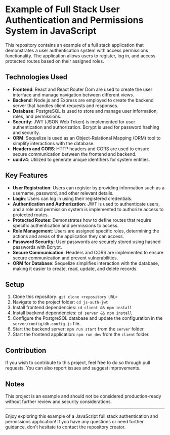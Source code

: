 # Example of Full Stack User Authentication and Permissions System in JavaScript

This repository contains an example of a full stack application that demonstrates a user authentication system with access permissions functionality. The application allows users to register, log in, and access protected routes based on their assigned roles.

## Technologies Used

- **Frontend**: React and React Router Dom are used to create the user interface and manage navigation between different views.
- **Backend**: Node.js and Express are employed to create the backend server that handles client requests and responses.
- **Database**: PostgreSQL is used to store and manage user information, roles, and permissions.
- **Security**: JWT (JSON Web Token) is implemented for user authentication and authorization. Bcrypt is used for password hashing and security.
- **ORM**: Sequelize is used as an Object-Relational Mapping (ORM) tool to simplify interactions with the database.
- **Headers and CORS**: HTTP headers and CORS are used to ensure secure communication between the frontend and backend.
- **uuidv4**: Utilized to generate unique identifiers for system entities.

## Key Features

- **User Registration**: Users can register by providing information such as a username, password, and other relevant details.
- **Login**: Users can log in using their registered credentials.
- **Authentication and Authorization**: JWT is used to authenticate users, and a role and permission system is implemented to authorize access to protected routes.
- **Protected Routes**: Demonstrates how to define routes that require specific authentication and permissions to access.
- **Role Management**: Users are assigned specific roles, determining the actions and areas of the application they can access.
- **Password Security**: User passwords are securely stored using hashed passwords with Bcrypt.
- **Secure Communication**: Headers and CORS are implemented to ensure secure communication and prevent vulnerabilities.
- **ORM for Database**: Sequelize simplifies interaction with the database, making it easier to create, read, update, and delete records.

## Setup

1. Clone this repository: `git clone <repository URL>`
2. Navigate to the project folder: `cd js-auth-jwt`
3. Install frontend dependencies: `cd client && npm install`
4. Install backend dependencies: `cd server && npm install`
5. Configure the PostgreSQL database and update the configuration in the `server/config/db.config.js` file.
6. Start the backend server: `npm run start` from the `server` folder.
7. Start the frontend application: `npm run dev` from the `client` folder.

## Contribution

If you wish to contribute to this project, feel free to do so through pull requests. You can also report issues and suggest improvements.

## Notes

This project is an example and should not be considered production-ready without further review and security considerations.

---

Enjoy exploring this example of a JavaScript full stack authentication and permissions application! If you have any questions or need further guidance, don't hesitate to contact the repository creator.
